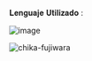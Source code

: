𝐋𝐞𝐧𝐠𝐮𝐚𝐣𝐞 𝐔𝐭𝐢𝐥𝐢𝐳𝐚𝐝𝐨 :


![image](https://github.com/user-attachments/assets/37e3067a-dd84-4d42-a702-806f61427557)




![chika-fujiwara](https://github.com/user-attachments/assets/ee5af7bc-e81b-4b8b-8fee-66043049ee49)
